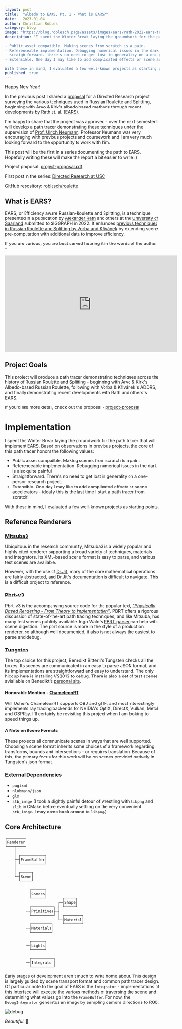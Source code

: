 ```yaml
---
layout: post
title:  "Albedo to EARS, Pt. 1 - What is EARS?"
date:   2023-01-04
author: Christian Robles
category: blog
image: "https://blog.roblesch.page/assets/images/ears/rath-2022-ears-teaser.jpg"
description: "I spent the Winter Break laying the groundwork for the path tracer that will implement EARS. Based on observations in previous projects, the core of this path tracer honors the following values:

- Public asset compatible. Making scenes from scratch is a pain.
- Referenceable implementation. Debugging numerical issues in the dark is also quite painful.
- Straightforward. There's no need to get lost in generality on a one-person research project.
- Extensible. One day I may like to add complicated effects or scene accelerators - ideally this is the last time I start a path tracer from scratch!

With these in mind, I evaluated a few well-known projects as starting points."
published: true
---
```


Happy New Year!

In the previous post I shared a [proposal](https://blog.roblesch.page/assets/roblesch_project_proposal.pdf) for a Directed Research project surveying the various techniques used in Russian Roulette and Splitting, beginning with Arvo & Kirk's albedo based methods through recent developments by Rath et. al. [(EARS)](https://graphics.cg.uni-saarland.de/publications/rath-sig2022.html).

I'm happy to share that the project was approved - over the next semester I will develop a path tracer demonstrating these techniques under the supervision of [Prof. Ulrich Neumann](https://cgit.usc.edu/contact/ulrich-neumann/). Professor Neumann was very encouraging with previous projects and coursework and I am very much looking forward to the opportunity to work with him.

This post will be the first in a series documenting the path to EARS. Hopefully writing these will make the report a bit easier to write :)

Project proposal: [project-proposal.pdf](/assets/roblesch_project_proposal.pdf)

First post in the series: [Directed Research at USC](https://blog.roblesch.page/blog/2022/11/17/directed-research.html)

GitHub repository: [roblesch/roulette](https://github.com/roblesch/roulette)

## What is EARS?

EARS, or Efficiency aware Russian-Roulette and Splitting, is a technique presented in a publication by [Alexander Rath](https://graphics.cg.uni-saarland.de/people/rath.html) and others at the [University of Saarland](https://graphics.cg.uni-saarland.de/) submitted to SIGGRAPH in 2022. It enhances [previous techniques in Russian Roulette and Splitting by Vorba and Křivánek](https://dl.acm.org/doi/10.1145/2897824.2925912) by extending scene pre-computation with additional data to improve efficiency.

If you are curious, you are best served hearing it in the words of the author -

<iframe width="560" height="315" src="https://www.youtube.com/embed/Fby_DTcbU0c" title="YouTube video player" frameborder="0" allow="accelerometer; autoplay; clipboard-write; encrypted-media; gyroscope; picture-in-picture" allowfullscreen></iframe>

## Project Goals

This project will produce a path tracer demonstrating techniques across the history of Russian Roulette and Splitting - beginning with Arvo & Kirk's Albedo-based Russian Roulette, following with Vorba & Křivánek's ADDRS, and finally demonstrating recent developments with Rath and others's EARS.

If you'd like more detail, check out the proposal - [project-proposal](https://blog.roblesch.page/assets/roblesch_project_proposal.pdf)

# Implementation

I spent the Winter Break laying the groundwork for the path tracer that will implement EARS. Based on observations in previous projects, the core of this path tracer honors the following values:

- Public asset compatible. Making scenes from scratch is a pain.
- Referenceable implementation. Debugging numerical issues in the dark is also quite painful.
- Straightforward. There's no need to get lost in generality on a one-person research project.
- Extensible. One day I may like to add complicated effects or scene accelerators - ideally this is the last time I start a path tracer from scratch!

With these in mind, I evaluated a few well-known projects as starting points.

## Reference Renderers

### [Mitsuba3](https://github.com/mitsuba-renderer/mitsuba3)

Ubiquitous in the research community, Mitsuba3 is a widely popular and highly cited renderer supporting a broad variety of techniques, materials and integrators. Its XML-based scene format is easy to parse, and various test scenes are available.

However, with the use of [Dr.Jit](https://github.com/mitsuba-renderer/drjit), many of the core mathematical operations are fairly abstracted, and Dr.Jit's documentation is difficult to navigate. This is a difficult project to reference.

### [Pbrt-v3](https://github.com/mmp/pbrt-v3)

Pbrt-v3 is the accompanying source code for the popular text, [*"Physically Based Rendering - From Theory to Implementation"*](https://www.pbrt.org/). PBRT offers a rigorous discussion of state-of-the-art path tracing techniques, and like Mitsuba, has many test scenes publicly available. Ingo Wald's [PBRT parser](https://github.com/ingowald/pbrt-parser) can help with scene digestion. The pbrt source is more in the style of a production renderer, so although well documented, it also is not always the easiest to parse and debug.

### [Tungsten](https://github.com/tunabrain/tungsten)

The top choice for this project, Benedikt Bitterli's Tungsten checks all the boxes. Its scenes are communicated in an easy to parse JSON format, and its implementations are straightforward and easy to understand. The only hiccup here is installing VS2013 to debug. There is also a set of test scenes aviailable on Benedikt's [personal site](https://benedikt-bitterli.me/resources/).

#### Honorable Mention - [ChameleonRT](https://github.com/Twinklebear/ChameleonRT)

Will Usher's ChameleonRT supports OBJ and glTF, and most interestingly implements ray tracing backends for NVIDIA's OptiX, DirectX, Vulkan, Metal and OSPRay. I'll certainly be revisiting this project when I am looking to speed things up.

#### A Note on Scene Formats

These projects all communicate scenes in ways that are well supported. Choosing a scene format inherits some choices of a framework regarding transforms, bounds and intersections - or requires translation. Because of this, the primary focus for this work will be on scenes provided natively in Tungsten's json format.

### External Dependencies

- `pugixml`
- `nlohmann/json`
- `glm`
- `stb_image` (I took a slightly painful detour of wrestling with `libpng` and `zlib` in CMake before eventually settling on the very convenient `stb_image`. I may come back around to `libpng`.)

## Core Architecture

```
┌────────┐
│Renderer│
└───┬────┘
    │
    │ ┌───────────┐
    ├─┤FrameBuffer│
    │ └───────────┘
    │
    │ ┌─────┐
    └─┤Scene│
      └──┬──┘
         │
         │ ┌──────┐
         ├─┤Camera│
         │ └──────┘       ┌─────┐
         │              ┌─┤Shape│
         │ ┌──────────┐ │ └─────┘
         ├─┤Primitives├─┤
         │ └──────────┘ │ ┌────────┐
         │              └─┤Material│
         │ ┌─────────┐    └────────┘
         ├─┤Materials│
         │ └─────────┘
         │
         │ ┌──────┐
         ├─┤Lights│
         │ └──────┘
         │
         │ ┌──────────┐
         └─┤Integrator│
           └──────────┘
```

Early stages of development aren't much to write home about. This design is largely guided by scene transport format and common path tracer design. Of particular note to the goal of EARS is the `Integrator` - implementations of this interface will execute the various methods of traversing the scene and determining what values go into the `FrameBuffer`. For now, the `DebugIntegrator` generates an image by sampling camera directions to RGB.

<img src="/assets/images/ears/debug-1.png" alt="debug"/>

*Beautiful.* 🤌
